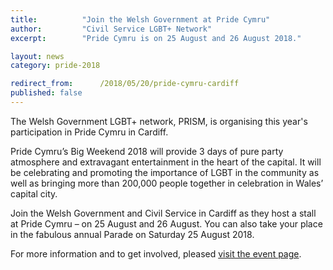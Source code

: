 ```yaml
---
title: 			"Join the Welsh Government at Pride Cymru"
author: 		"Civil Service LGBT+ Network"
excerpt: 		"Pride Cymru is on 25 August and 26 August 2018."

layout: news
category: pride-2018

redirect_from: 		/2018/05/20/pride-cymru-cardiff
published: false
---
```


The Welsh Government LGBT+ network, PRISM, is organising this year's participation in Pride Cymru in Cardiff.

Pride Cymru’s Big Weekend 2018 will provide 3 days of pure party atmosphere and extravagant entertainment in the heart of the capital. It will be celebrating  and promoting the importance of LGBT in the community as well as bringing more than 200,000 people together in celebration in Wales’ capital city.

Join the Welsh Government and Civil Service in Cardiff as they host a stall at Pride Cymru – on 25 August and 26 August. You can also take your place in the fabulous annual Parade on Saturday 25 August 2018.

For more information and to get involved, pleased [visit the event page](https://www.civilservice.lgbt/event/2018/08/25/pride-cymru-cardiff/).

